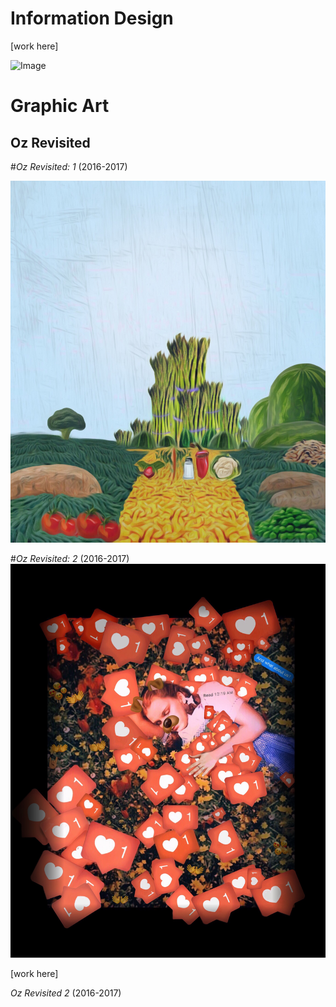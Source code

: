 # Information Design

[work here]

![Image](src)

# Graphic Art

## Oz Revisited
#_Oz Revisited: 1_ (2016-2017)

![Image](1481588804074.jpeg)

#_Oz Revisited: 2_ (2016-2017)
![Image](IMG_4772.JPG)

[work here]

_Oz Revisited 2_ (2016-2017)

